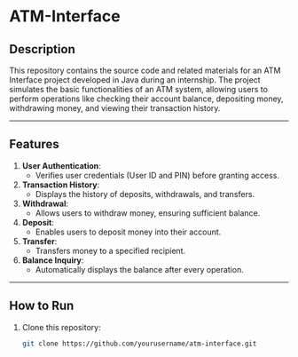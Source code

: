 # ATM-Interface

## Description
This repository contains the source code and related materials for an ATM Interface project developed in Java during an internship. The project simulates the basic functionalities of an ATM system, allowing users to perform operations like checking their account balance, depositing money, withdrawing money, and viewing their transaction history.

---

## Features
1. **User Authentication**:
   - Verifies user credentials (User ID and PIN) before granting access.
2. **Transaction History**:
   - Displays the history of deposits, withdrawals, and transfers.
3. **Withdrawal**:
   - Allows users to withdraw money, ensuring sufficient balance.
4. **Deposit**:
   - Enables users to deposit money into their account.
5. **Transfer**:
   - Transfers money to a specified recipient.
6. **Balance Inquiry**:
   - Automatically displays the balance after every operation.

---

## How to Run
1. Clone this repository:
   ```bash
   git clone https://github.com/yourusername/atm-interface.git
